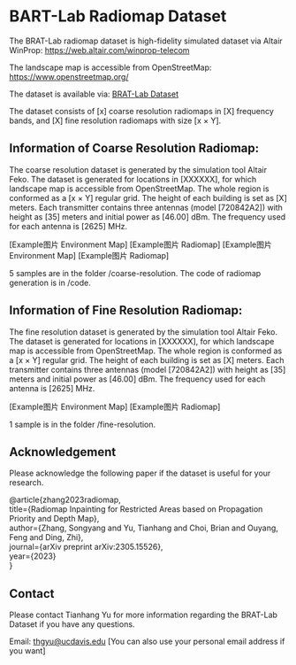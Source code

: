 # BART-Lab Radiomap Dataset
The BRAT-Lab radiomap dataset is high-fidelity simulated dataset via Altair WinProp: https://web.altair.com/winprop-telecom

The landscape map is accessible from OpenStreetMap: https://www.openstreetmap.org/

The dataset is available via: [BRAT-Lab Dataset](https://www.dropbox.com/scl/fo/bfxkjk2vxtj3sou422zll/h?rlkey=1wahdlqi0kh1b21qdbtng4jf0&dl=0)

The dataset consists of [x] coarse resolution radiomaps in [X] frequency bands, and [X] fine resolution radiomaps with size [x × Y].

## Information of Coarse Resolution Radiomap:
The coarse resolution dataset is generated by the simulation tool Altair Feko. The dataset is generated for locations in [XXXXXX], for which landscape map is accessible from OpenStreetMap. 
The whole region is conformed as a [x × Y] regular grid. The height of each building is set as [X] meters. 
Each transmitter contains three antennas (model [720842A2]) with height as [35] meters and initial power as [46.00] dBm. 
The frequency used for each antenna is [2625] MHz.

[Example图片 Environment Map] [Example图片 Radiomap]
[Example图片 Environment Map] [Example图片 Radiomap]

5 samples are in the folder /coarse-resolution. The code of radiomap generation is in /code.

## Information of Fine Resolution Radiomap:
The fine resolution dataset is generated by the simulation tool Altair Feko. The dataset is generated for locations in [XXXXXX], for which landscape map is accessible from OpenStreetMap. 
The whole region is conformed as a [x × Y] regular grid. The height of each building is set as [X] meters. 
Each transmitter contains three antennas (model [720842A2]) with height as [35] meters and initial power as [46.00] dBm. 
The frequency used for each antenna is [2625] MHz. 

[Example图片 Environment Map] [Example图片 Radiomap]

1 sample is in the folder /fine-resolution.

## Acknowledgement
Please acknowledge the following paper if the dataset is useful for your research.

@article{zhang2023radiomap,<br/>
  title={Radiomap Inpainting for Restricted Areas based on Propagation Priority and Depth Map}, <br/>
  author={Zhang, Songyang and Yu, Tianhang and Choi, Brian and Ouyang, Feng and Ding, Zhi},<br/>
  journal={arXiv preprint arXiv:2305.15526}, <br/>
  year={2023} <br/>
}

## Contact
Please contact Tianhang Yu for more information regarding the BRAT-Lab Dataset if you have any questions.

Email: thgyu@ucdavis.edu [You can also use your personal email address if you want]
